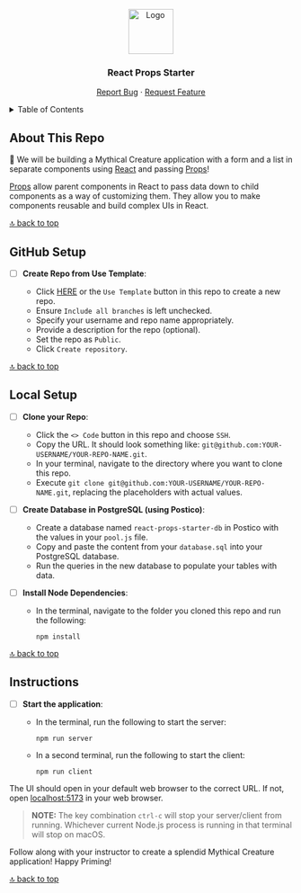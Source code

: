 <a name="react-props-starter"></a>

<div align="center">
  <a href="https://github.com/PrimeAcademy/react-props-starter">
    <img src="https://avatars.githubusercontent.com/u/9360728?s=200&v=4" alt="Logo" width="80" height="80">
  </a>
  <h3>React Props Starter</h3>
  <p>
    <a href="https://github.com/PrimeAcademy/react-props-starter/issues">Report Bug</a>
    ·
    <a href="https://github.com/PrimeAcademy/react-props-starter/issues">Request Feature</a>
  </p>
</div>

<details>
  <summary>Table of Contents</summary>
  <ul>
    <li>
      <a href="#about-this-repo">About This Repo</a>
    </li>
    <li>
      <a href="#github-setup">GitHub Setup</a>
    </li>
    <li><a href="#local-setup">Local Setup</a></li>
    <li><a href="#instructions">Instructions</a></li>
  </ul>
</details>

## About This Repo

👹 We will be building a Mythical Creature application with a form and a list in separate components using [React](https://react.dev/) and passing [Props](https://react.dev/learn/passing-props-to-a-component)!

[Props](https://react.dev/learn/passing-props-to-a-component) allow parent components in React to pass data down to child components as a way of customizing them. They allow you to make components reusable and build complex UIs in React.

[🔝 back to top](#react-props-starter)

## GitHub Setup

- [ ] **Create Repo from Use Template**:

  - Click [HERE](https://github.com/new?template_name=react-props-starter&template_owner=prime-digital-academy) or the `Use Template` button in this repo to create a new repo.
  - Ensure `Include all branches` is left unchecked.
  - Specify your username and repo name appropriately.
  - Provide a description for the repo (optional).
  - Set the repo as `Public`.
  - Click `Create repository`.

[🔝 back to top](#react-props-starter)

## Local Setup

- [ ] **Clone your Repo**:

  - Click the `<> Code` button in this repo and choose `SSH`.
  - Copy the URL. It should look something like: `git@github.com:YOUR-USERNAME/YOUR-REPO-NAME.git`.
  - In your terminal, navigate to the directory where you want to clone this repo.
  - Execute `git clone git@github.com:YOUR-USERNAME/YOUR-REPO-NAME.git`, replacing the placeholders with actual values.

- [ ] **Create Database in PostgreSQL (using Postico)**:

  - Create a database named `react-props-starter-db` in Postico with the values in your `pool.js` file.
  - Copy and paste the content from your `database.sql` into your PostgreSQL database.
  - Run the queries in the new database to populate your tables with data.

- [ ] **Install Node Dependencies**:

  - In the terminal, navigate to the folder you cloned this repo and run the following:

    ```shell
    npm install
    ```

[🔝 back to top](#react-props-starter)

## Instructions

- [ ] **Start the application**:

  - In the terminal, run the following to start the server:

    ```shell
    npm run server
    ```

  - In a second terminal, run the following to start the client:

    ```shell
    npm run client
    ```

The UI should open in your default web browser to the correct URL. If not, open [localhost:5173](http://localhost:5173) in your web browser.

> **NOTE:** The key combination `ctrl-c` will stop your server/client from running. Whichever current Node.js process is running in that terminal will stop on macOS.

Follow along with your instructor to create a splendid Mythical Creature application! Happy Priming!

[🔝 back to top](#react-props-starter)
